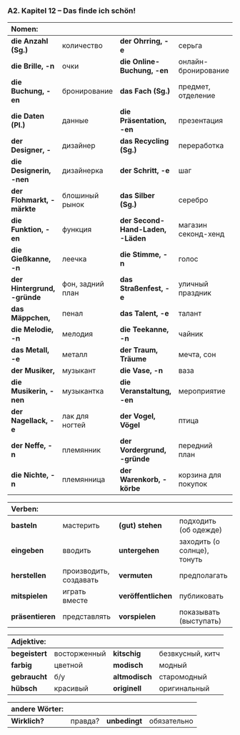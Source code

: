 ### A2. Kapitel 12 – Das finde ich schön!

| **Nomen:** ||||
|:---|:---|:---|:---|
| **die Anzahl (Sg.)** | количество | **der Ohrring, -e** | серьга |
| **die Brille, -n** | очки | **die Online-Buchung, -en** | онлайн-бронирование |
| **die Buchung, -en** | бронирование | **das Fach (Sg.)** | предмет, отделение |
| **die Daten (Pl.)** | данные | **die Präsentation, -en** | презентация |
| **der Designer, -** | дизайнер | **das Recycling (Sg.)** | переработка |
| **die Designerin, -nen** | дизайнерка | **der Schritt, -e** | шаг |
| **der Flohmarkt, -märkte** | блошиный рынок | **das Silber (Sg.)** | серебро |
| **die Funktion, -en** | функция | **der Second-Hand-Laden, -Läden** | магазин секонд-хенд |
| **die Gießkanne, -n** | леечка | **die Stimme, -n** | голос |
| **der Hintergrund, -gründe** | фон, задний план | **das Straßenfest, -e** | уличный праздник |
| **das Mäppchen,** | пенал | **das Talent, -e** | талант |
| **die Melodie, -n** | мелодия | **die Teekanne, -n** | чайник |
| **das Metall, -e** | металл | **der Traum, Träume** | мечта, сон |
| **der Musiker,** | музыкант | **die Vase, -n** | ваза |
| **die Musikerin, -nen** | музыкантка | **die Veranstaltung, -en** | мероприятие |
| **der Nagellack, -e** | лак для ногтей | **der Vogel, Vögel** | птица |
| **der Neffe, -n** | племянник | **der Vordergrund, -gründe** | передний план |
| **die Nichte, -n** | племянница | **der Warenkorb, -körbe** | корзина для покупок |


| **Verben:** ||||
|:---|:---|:---|:---|
| **basteln** | мастерить | **(gut) stehen** | подходить (об одежде) |
| **eingeben** | вводить | **untergehen** | заходить (о солнце), тонуть |
| **herstellen** | производить, создавать | **vermuten** | предполагать |
| **mitspielen** | играть вместе | **veröffentlichen** | публиковать |
| **präsentieren** | представлять | **vorspielen** | показывать (выступать) |


| **Adjektive:** ||||
|:---|:---|:---|:---|
| **begeistert** | восторженный | **kitschig** | безвкусный, китч |
| **farbig** | цветной | **modisch** | модный |
| **gebraucht** | б/у | **altmodisch** | старомодный |
| **hübsch** | красивый | **originell** | оригинальный |


| **andere Wörter:** ||||
|:---|:---|:---|:---|
| **Wirklich?** | правда? | **unbedingt** | обязательно |

